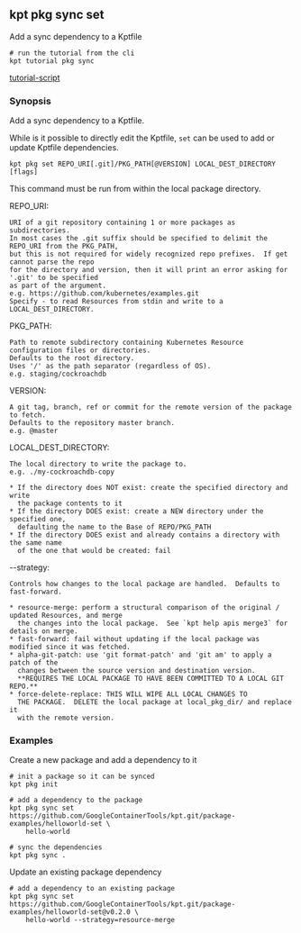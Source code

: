 ## kpt pkg sync set

Add a sync dependency to a Kptfile

<link rel="stylesheet" type="text/css" href="/kpt/gifs/asciinema-player.css" />
<asciinema-player src="/kpt/gifs/pkg-sync.cast" speed="1" theme="solarized-dark" cols="100" rows="26" font-size="medium" idle-time-limit="1"></asciinema-player>
<script src="/kpt/gifs/asciinema-player.js"></script>

    # run the tutorial from the cli
    kpt tutorial pkg sync

[tutorial-script]

### Synopsis

Add a sync dependency to a Kptfile.

While is it possible to directly edit the Kptfile, `set` can be used to add or update
Kptfile dependencies.

    kpt pkg set REPO_URI[.git]/PKG_PATH[@VERSION] LOCAL_DEST_DIRECTORY [flags]
    
This command must be run from within the local package directory.

  REPO_URI:

    URI of a git repository containing 1 or more packages as subdirectories.
    In most cases the .git suffix should be specified to delimit the REPO_URI from the PKG_PATH,
    but this is not required for widely recognized repo prefixes.  If get cannot parse the repo
    for the directory and version, then it will print an error asking for '.git' to be specified
    as part of the argument.
    e.g. https://github.com/kubernetes/examples.git
    Specify - to read Resources from stdin and write to a LOCAL_DEST_DIRECTORY.

  PKG_PATH:

    Path to remote subdirectory containing Kubernetes Resource configuration files or directories.
    Defaults to the root directory.
    Uses '/' as the path separator (regardless of OS).
    e.g. staging/cockroachdb

  VERSION:

    A git tag, branch, ref or commit for the remote version of the package to fetch.
    Defaults to the repository master branch.
    e.g. @master

  LOCAL_DEST_DIRECTORY:

    The local directory to write the package to.
    e.g. ./my-cockroachdb-copy

    * If the directory does NOT exist: create the specified directory and write
      the package contents to it
    * If the directory DOES exist: create a NEW directory under the specified one,
      defaulting the name to the Base of REPO/PKG_PATH
    * If the directory DOES exist and already contains a directory with the same name
      of the one that would be created: fail

  --strategy:

    Controls how changes to the local package are handled.  Defaults to fast-forward.

    * resource-merge: perform a structural comparison of the original / updated Resources, and merge
	  the changes into the local package.  See `kpt help apis merge3` for details on merge.
    * fast-forward: fail without updating if the local package was modified since it was fetched.
    * alpha-git-patch: use 'git format-patch' and 'git am' to apply a patch of the
      changes between the source version and destination version.
      **REQUIRES THE LOCAL PACKAGE TO HAVE BEEN COMMITTED TO A LOCAL GIT REPO.**
    * force-delete-replace: THIS WILL WIPE ALL LOCAL CHANGES TO
      THE PACKAGE.  DELETE the local package at local_pkg_dir/ and replace it
      with the remote version.

### Examples

  Create a new package and add a dependency to it

    # init a package so it can be synced
    kpt pkg init

    # add a dependency to the package
    kpt pkg sync set https://github.com/GoogleContainerTools/kpt.git/package-examples/helloworld-set \
        hello-world

    # sync the dependencies
    kpt pkg sync .

  Update an existing package dependency

    # add a dependency to an existing package
    kpt pkg sync set https://github.com/GoogleContainerTools/kpt.git/package-examples/helloworld-set@v0.2.0 \
        hello-world --strategy=resource-merge

[tutorial-script]: ../gifs/pkg-sync.sh
